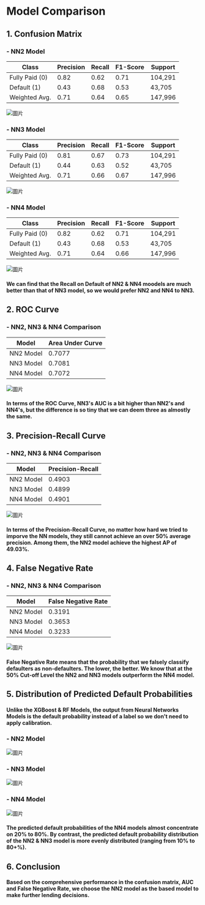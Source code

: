 # Model Comparison

## 1. Confusion Matrix
### - NN2 Model
| Class          | Precision | Recall | F1-Score | Support |
|----------------|-----------|--------|----------|---------|
| Fully Paid (0) | 0.82      | 0.62   | 0.71     | 104,291 |
| Default (1)    | 0.43      | 0.68   | 0.53     | 43,705  |
| Weighted Avg.  | 0.71      | 0.64   | 0.65     | 147,996 |

![圖片](https://user-images.githubusercontent.com/92542287/208510032-a50a38f3-579e-4ae8-8cc0-ad6adc48fc29.png)

### - NN3 Model
| Class          | Precision | Recall | F1-Score | Support |
|----------------|-----------|--------|----------|---------|
| Fully Paid (0) | 0.81      | 0.67   | 0.73     | 104,291 |
| Default (1)    | 0.44      | 0.63   | 0.52     | 43,705  |
| Weighted Avg.  | 0.71      | 0.66   | 0.67     | 147,996 |

![圖片](https://user-images.githubusercontent.com/92542287/208510234-a5507320-d040-483d-81b5-969b676c01c5.png)

### - NN4 Model
| Class          | Precision | Recall | F1-Score | Support |
|----------------|-----------|--------|----------|---------|
| Fully Paid (0) | 0.82      | 0.62   | 0.71     | 104,291 |
| Default (1)    | 0.43      | 0.68   | 0.53     | 43,705  |
| Weighted Avg.  | 0.71      | 0.64   | 0.66     | 147,996 |

![圖片](https://user-images.githubusercontent.com/92542287/208510460-4e1f0100-6334-4861-882f-fd1cc6602476.png)

#### We can find that the Recall on Default of NN2 & NN4 moodels are much better than that of NN3 model, so we would prefer NN2 and NN4 to NN3.

## 2. ROC Curve
### - NN2, NN3 & NN4 Comparison
| Model     | Area Under Curve |
|-----------|------------------|
| NN2 Model | 0.7077           |
| NN3 Model | 0.7081           |
| NN4 Model | 0.7072           |
![圖片](https://user-images.githubusercontent.com/92542287/208509703-9f28b5be-88d6-43c2-acfe-8dc499bed290.png)

#### In terms of the ROC Curve, NN3's AUC is a bit higher than NN2's and NN4's, but the difference is so tiny that we can deem three as almostly the same.

## 3. Precision-Recall Curve
### - NN2, NN3 & NN4 Comparison
| Model     | Precision-Recall |
|-----------|------------------|
| NN2 Model | 0.4903           |
| NN3 Model | 0.4899           |
| NN4 Model | 0.4901           |
![圖片](https://user-images.githubusercontent.com/92542287/208509780-e8efb5f4-9f34-4f9b-a3a8-ac68a66aaf18.png)

#### In terms of the Precision-Recall Curve, no matter how hard we tried to imporve the NN models, they still cannot achieve an over 50% average precision. Among them, the NN2 model achieve the highest AP of 49.03%.

## 4. False Negative Rate
### - NN2, NN3 & NN4 Comparison
| Model     | False Negative Rate |
|-----------|---------------------|
| NN2 Model | 0.3191              |
| NN3 Model | 0.3653              |
| NN4 Model | 0.3233              |
![圖片](https://user-images.githubusercontent.com/92542287/208509874-b5b76aa4-fcb2-4920-9f50-35484beafaed.png)

#### False Negative Rate means that the probability that we falsely classify defaulters as non-defaulters. The lower, the better. We know that at the 50% Cut-off Level the NN2 and NN3 models outperform the NN4 model.

## 5. Distribution of Predicted Default Probabilities
#### Unlike the XGBoost & RF Models, the output from Neural Networks Models is the default probability instead of a label so we don't need to apply calibration.
### - NN2 Model
![圖片](https://user-images.githubusercontent.com/92542287/208510123-1bd8ac7a-8815-45d4-a0d7-0db1a562a8d3.png)

### - NN3 Model
![圖片](https://user-images.githubusercontent.com/92542287/208510293-44754fc1-1055-4add-a002-bbcfd2ef0858.png)

### - NN4 Model
![圖片](https://user-images.githubusercontent.com/92542287/208510523-6056b944-1960-4f93-b860-1692a0c76ba2.png)

#### The predicted default probabilities of the NN4 models almost concentrate on 20% to 80%. By contrast, the predicted default probability distribution of the NN2 & NN3 model is more evenly distributed (ranging from 10% to 80+%).

## 6. Conclusion
#### Based on the comprehensive performance in the confusion matrix, AUC and False Negative Rate, we choose the NN2 model as the based model to make further lending decisions. 
